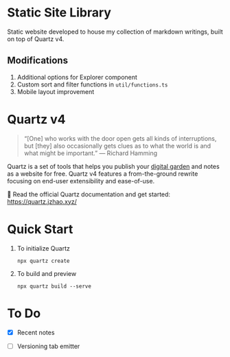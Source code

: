 # Static Site Library

Static website developed to house my collection of markdown writings, built on top of Quartz v4.

## Modifications
1. Additional options for Explorer component
2. Custom sort and filter functions in ```util/functions.ts ```
3. Mobile layout improvement

# Quartz v4

> “[One] who works with the door open gets all kinds of interruptions, but [they] also occasionally gets clues as to what the world is and what might be important.” — Richard Hamming

Quartz is a set of tools that helps you publish your [digital garden](https://jzhao.xyz/posts/networked-thought) and notes as a website for free.
Quartz v4 features a from-the-ground rewrite focusing on end-user extensibility and ease-of-use.

🔗 Read the official Quartz documentation and get started: https://quartz.jzhao.xyz/

# Quick Start
1. To initialize Quartz

    ```npx quartz create```
2. To build and preview

    ```npx quartz build --serve```
# To Do
- [x] Recent notes
- [ ] Versioning tab emitter

